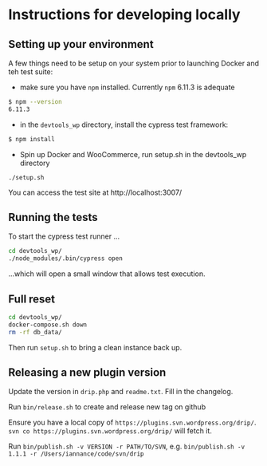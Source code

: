 # Instructions for developing locally

## Setting up your environment

A few things need to be setup on your system prior to launching Docker and teh test suite:
 - make sure you have `npm` installed. Currently `npm` 6.11.3 is adequate
```bash
$ npm --version
6.11.3
```
 - in the `devtools_wp` directory, install the cypress test framework:
```bash
$ npm install
```
 - Spin up Docker and WooCommerce, run setup.sh in the devtools_wp directory
 ```aidl
./setup.sh
```

You can access the test site at http://localhost:3007/

## Running the tests

To start the cypress test runner ...

```bash
cd devtools_wp/
./node_modules/.bin/cypress open
```

...which will open a small window that allows test execution.

## Full reset

```bash
cd devtools_wp/
docker-compose.sh down
rm -rf db_data/
```

Then run `setup.sh` to bring a clean instance back up.

## Releasing a new plugin version

Update the version in `drip.php` and `readme.txt`. Fill in the changelog.

Run `bin/release.sh` to create and release new tag on github

Ensure you have a local copy of `https://plugins.svn.wordpress.org/drip/`. `svn co https://plugins.svn.wordpress.org/drip/` will fetch it.

Run `bin/publish.sh -v VERSION -r PATH/TO/SVN`, e.g. `bin/publish.sh -v 1.1.1 -r /Users/iannance/code/svn/drip`
